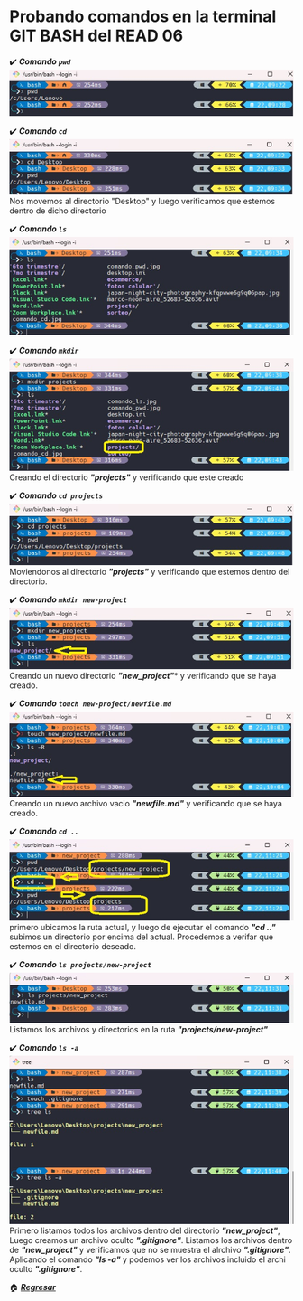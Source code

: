 # Probando comandos en la terminal GIT BASH del READ 06

✔️ ***Comando `pwd`*** \
![comando pwd](./images/lab06/comando_pwd.jpg)

✔️ ***Comando `cd`*** \
![comando cd](./images/lab06/comando_cd.jpg) \
Nos movemos al directorio "Desktop" y luego verificamos que estemos dentro de dicho directorio

✔️ ***Comando `ls`*** \
![comando ls](./images/lab06/comando_ls.jpg)

✔️ ***Comando `mkdir`*** \
![comando mkdir](./images/lab06/comando_mkdir.jpg) \
Creando el directorio ***"projects"*** y verificando que este creado

✔️ ***Comando `cd projects`*** \
![comando cd projects](./images/lab06/comando_cd_projects.jpg) \
Moviendonos al directorio ***"projects"*** y verificando que estemos dentro del directorio.

✔️ ***Comando `mkdir new-project`*** \
![comando mkdir new-project](./images/lab06/comando_mkdir_newproject.jpg) \
Creando un nuevo directorio ***"new_project"**** y verificando que se haya creado.

✔️ ***Comando `touch new-project/newfile.md`*** \
![comando touch new-project/newfile.md](./images/lab06/comando_touch.jpg) \
Creando un nuevo archivo vacio ***"newfile.md"*** y verificando que se haya creado.

✔️ ***Comando `cd ..`*** \
![comando cd ..](./images/lab06/comando_cd_2p.jpg) \
primero ubicamos la ruta actual, y luego de ejecutar el comando ***"cd .."*** subimos un directorio por encima del actual. Procedemos a verifar que estemos en el directorio deseado.

✔️ ***Comando `ls projects/new-project`*** \
![comando ls projects/new-project](./images/lab06/comando_ls2.jpg) \
Listamos los archivos y directorios en la ruta ***"projects/new-project"***

✔️ ***Comando `ls -a`*** \
![comando ls -a](./images/lab06/comando_ls_ma.jpg) \
Primero listamos todos los archivos dentro del directorio ***"new_project"***, Luego creamos un archivo oculto ***".gitignore"***. Listamos los archivos dentro de ***"new_project"*** y verificamos que no se muestra el alrchivo ***".gitignore"***. Aplicando el comando ***"ls -a"*** y podemos ver los archivos incluido el archi oculto ***".gitignore"***.

🏠 [***Regresar***](./README.md)
